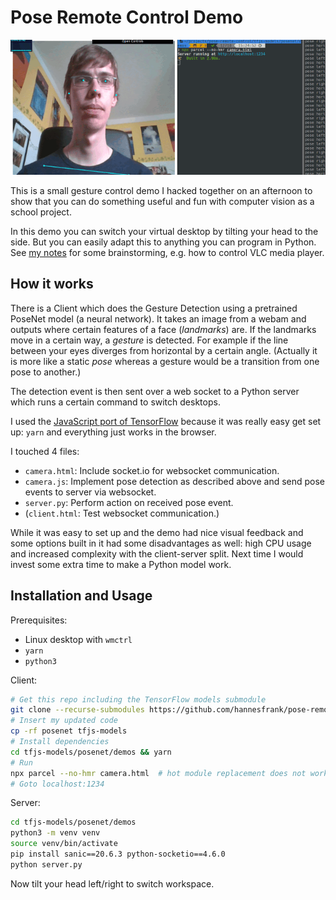 # Pose Remote Control Demo

![](demo.gif)

This is a small gesture control demo I hacked together on an afternoon to show
that you can do something useful and fun with computer vision
as a school project.

In this demo you can switch your virtual desktop by tilting your head to the side.
But you can easily adapt this to anything you can program in Python.
See [my notes](notes.md) for some brainstorming, e.g. how to control VLC media player.

## How it works

There is a Client which does the Gesture Detection using a pretrained PoseNet model
(a neural network). It takes an image from a webam and outputs where certain features
of a face (_landmarks_) are. If the landmarks move in a certain way, a _gesture_ is detected.
For example if the line between your eyes diverges from horizontal by a certain angle.
(Actually it is more like a static _pose_ whereas a gesture would be a transition from
one pose to another.)

The detection event is then sent over a web socket to a Python server which runs
a certain command to switch desktops.

I used the [JavaScript port of TensorFlow](https://github.com/tensorflow/tfjs-models)
because it was really easy get set up: `yarn` and everything just works in the browser.

I touched 4 files:

- `camera.html`: Include socket.io for websocket communication.
- `camera.js`: Implement pose detection as described above and send pose events
  to server via websocket.
- `server.py`: Perform action on received pose event.
- (`client.html`: Test websocket communication.)

While it was easy to set up and the demo had nice visual feedback and some
options built in it had some disadvantages as well: high CPU usage and increased
complexity with the client-server split. Next time I would invest some extra
time to make a Python model work.

## Installation and Usage

Prerequisites:

- Linux desktop with `wmctrl`
- `yarn`
- `python3`

Client:

```sh
# Get this repo including the TensorFlow models submodule
git clone --recurse-submodules https://github.com/hannesfrank/pose-remote-control.git
# Insert my updated code
cp -rf posenet tfjs-models
# Install dependencies
cd tfjs-models/posenet/demos && yarn
# Run
npx parcel --no-hmr camera.html  # hot module replacement does not work with model loading
# Goto localhost:1234
```

Server:
```sh
cd tfjs-models/posenet/demos
python3 -m venv venv
source venv/bin/activate
pip install sanic==20.6.3 python-socketio==4.6.0
python server.py
```

Now tilt your head left/right to switch workspace.
